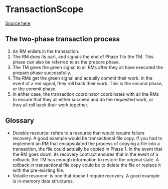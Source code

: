 ﻿# TransactionScope
[Source here](https://www.codeguru.com/csharp/.net/net_data/sortinganditerating/article.php/c10993/SystemTransactions-Implement-Your-Own-Resource-Manager.htm)

## The two-phase transaction process

1. An RM enlists in the transaction.
2. The RM does its part, and signals the end of Phase 1 to the TM. This phase can also be referred to as the prepare phase.
3. The TM gives the green signal to all RMs after they all have executed the prepare phase successfully.
4. The RMs get the green signal and actually commit their work. In the event of a red signal, they roll back their work. This is the second phase, or the commit phase.
5. In either case, the transaction coordinator coordinates with all the RMs to ensure that they all either succeed and do the requested work, or they all roll back their work together.

## Glossary

- Durable resource: refers to a resource that would require failure recovery. A good example would be transactional file copy. If you had to implement an RM that encapsulated the process of copying a file into a transaction, the file could actually be copied in Phase 1. In the event that the RM goes down, its recovery contract ensures that in the event of a rollback, the TM has enough information to restore the original state. A rollback in transactional file copy could be to delete the file or replace it with the pre-existing file.
- Volatile resource: is one that doesn't require recovery. A good example is in-memory data structures.